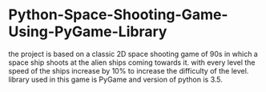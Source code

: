 # Python-Space-Shooting-Game-Using-PyGame-Library
the project is based on a classic 2D space shooting game of 90s in which a space ship shoots at the alien ships coming towards it.
with every level the speed of the ships increase by 10% to increase the difficulty of the level.
library used in this game is PyGame and version of python is 3.5.
